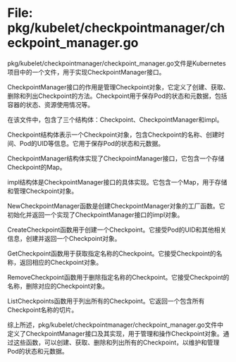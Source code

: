 # File: pkg/kubelet/checkpointmanager/checkpoint_manager.go

pkg/kubelet/checkpointmanager/checkpoint_manager.go文件是Kubernetes项目中的一个文件，用于实现CheckpointManager接口。

CheckpointManager接口的作用是管理Checkpoint对象，它定义了创建、获取、删除和列出Checkpoint的方法。Checkpoint用于保存Pod的状态和元数据，包括容器的状态、资源使用情况等。

在该文件中，包含了三个结构体：Checkpoint、CheckpointManager和impl。

Checkpoint结构体表示一个Checkpoint对象，包含Checkpoint的名称、创建时间、Pod的UID等信息。它用于保存Pod的状态和元数据。

CheckpointManager结构体实现了CheckpointManager接口，它包含一个存储Checkpoint的Map。

impl结构体是CheckpointManager接口的具体实现。它包含一个Map，用于存储和管理Checkpoint对象。

NewCheckpointManager函数是创建CheckpointManager对象的工厂函数。它初始化并返回一个实现了CheckpointManager接口的impl对象。

CreateCheckpoint函数用于创建一个Checkpoint。它接受Pod的UID和其他相关信息，创建并返回一个Checkpoint对象。

GetCheckpoint函数用于获取指定名称的Checkpoint。它接受Checkpoint的名称，返回相应的Checkpoint对象。

RemoveCheckpoint函数用于删除指定名称的Checkpoint。它接受Checkpoint的名称，删除对应的Checkpoint对象。

ListCheckpoints函数用于列出所有的Checkpoint。它返回一个包含所有Checkpoint名称的切片。

综上所述，pkg/kubelet/checkpointmanager/checkpoint_manager.go文件中定义了CheckpointManager接口及其实现，用于管理和操作Checkpoint对象。通过这些函数，可以创建、获取、删除和列出所有的Checkpoint，以维护和管理Pod的状态和元数据。


